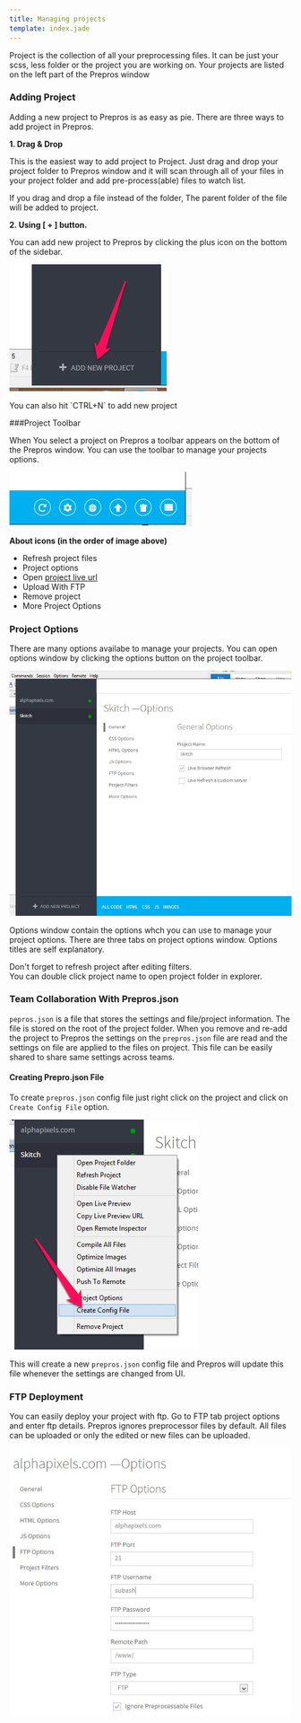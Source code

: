 ```yaml
---
title: Managing projects
template: index.jade
---
```


Project is the collection of all your preprocessing files. It can be just your scss, less folder or the project you are working on. Your projects are listed on the left part of the Prepros window

### Adding Project
Adding a new project to Prepros is as easy as pie. There are three ways to add project in Prepros.

__1. Drag &amp; Drop__

This is the easiest way to add project to Project. Just drag and drop your project folder to Prepros window and it will scan through all of your files in your project folder and add pre-process(able) files to watch list.

If you drag and drop a file instead of the folder, The parent folder of the file will be added to project.

__2. Using [ + ] button.__

You can add new project to Prepros by clicking the plus icon on the bottom of the sidebar.

![Using plus icon to add new project](img/projects/plus-icon.jpg)

<div class="alert alert-info">You can also hit `CTRL+N` to add new project</div>

###Project Toolbar

When You select a project on Prepros a toolbar appears on the bottom of the Prepros window. You can use the toolbar to manage your projects options.

![Option Toolbar](img/projects/toolbar.jpg)

__About icons (in the order of image above)__

* Refresh project files
* Project options
* Open [project live url](live-refresh.html)
* Upload With FTP
* Remove project
* More Project Options

### Project Options
There are many options availabe to manage your projects. You can open options window by clicking the options button on the project toolbar.

![Project Options](img/projects/options.jpg)

Options window contain the options whch you can use to manage your project options. There are three tabs on project options window. Options titles are self explanatory.

<div class="alert alert-info">Don't forget to refresh project after editing filters.</div>

<div class="alert alert-info">You can double click project name to open project folder in explorer.</div>

<h3 id="json">Team Collaboration With Prepros.json</h1>

`pepros.json` is a file that stores the settings and file/project information. The file is stored on the root of the project folder. When you remove and re-add the project to Prepros the settings on the `prepros.json` file are read and the settings on file are applied to the files on project. This file can be easily shared to share same settings across teams.


#### Creating Prepro.json File

To create `prepros.json` config file just right click on the project and click on `Create Config File` option.

![Creating Prepros.json File](img/projects/json.jpg)

This will create a new `prepros.json` config file and Prepros will update this file whenever the settings are changed from UI.


<h3 id="ftp">FTP Deployment</h1>

You can easily deploy your project with ftp. Go to FTP tab project options and enter ftp details. Prepros ignores preprocessor files by default. All files can be uploaded or only the edited or new files can be uploaded.

![](img/projects/ftp.jpg)